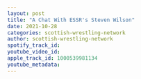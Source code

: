 ```yaml
---
layout: post
title: "A Chat With ESSR's Steven Wilson"
date: 2021-10-28
categories: scottish-wrestling-network
author: scottish-wrestling-network
spotify_track_id: 
youtube_video_id: 
apple_track_id: 1000539981134
youtube_metadata: 
---
```

